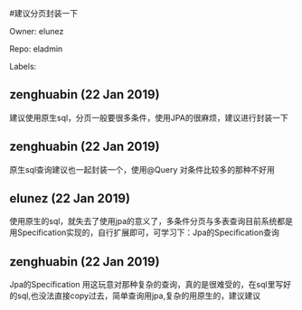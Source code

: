 #建议分页封装一下

Owner: elunez

Repo: eladmin

Labels: 

## zenghuabin (22 Jan 2019)

建议使用原生sql，分页一般要很多条件，使用JPA的很麻烦，建议进行封装一下

## zenghuabin (22 Jan 2019)

原生sql查询建议也一起封装一个，使用@Query 对条件比较多的那种不好用

## elunez (22 Jan 2019)

使用原生的sql，就失去了使用jpa的意义了，多条件分页与多表查询目前系统都是用Specification实现的，自行扩展即可，可学习下：Jpa的Specification查询

## zenghuabin (22 Jan 2019)

Jpa的Specification  用这玩意对那种复杂的查询，真的是很难受的，在sql里写好的sql,也没法直接copy过去，简单查询用jpa,复杂的用原生的，建议建议

